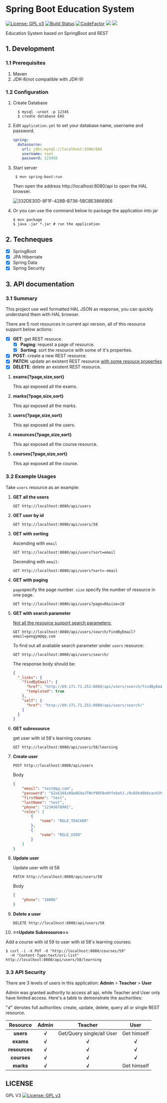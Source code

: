 # Spring Boot Education System
[![License: GPL v3](https://img.shields.io/badge/License-GPL%20v3-blue.svg)](https://www.gnu.org/licenses/gpl-3.0)
[![Build Status](https://travis-ci.com/Peng-YM/SpringBootEducationSystem.svg?token=zkm2xxngEhnJD2JPqh6t&branch=master)](https://travis-ci.com/Peng-YM/SpringBootEducationSystem)
[![CodeFactor](https://www.codefactor.io/repository/github/peng-ym/springbooteducationsystem/badge)](https://www.codefactor.io/repository/github/peng-ym/springbooteducationsystem)
![](https://tokei.rs/b1/github/Peng-YM/SpringBootEducationSystem)
![](https://tokei.rs/b1/github/Peng-YM/SpringBootEducationSystem?category=files)

Education System based on SpringBoot and REST

## 1. Development

### 1.1 Prerequisites

1. Maven
2. JDK-8(not compatible with JDK-9)
### 1.2 Configuration

1. Create Database

    ```shell
      $ mysql -uroot -p 12345
      $ create database EAS
    ```

2. Edit `application.yml` to set your database name, username and password.

   ```yaml
   spring:
     datasource:
       url: jdbc:mysql://localhost:3306/EAS
       username: root
       password: 123456
   ```
3. Start server

   ```
    $ mvn spring-boot:run
   ```

    Then open the address http://localhost:8080/api to open the HAL browser.

    ![332DE30D-8F1F-428B-B736-5BCBE38669E6](https://ws3.sinaimg.cn/large/006tNc79gy1fscyjj5wclj31g10teahf.jpg)

4. Or you can use the command below to package the application into jar

   ```shell
   $ mvn package
   $ java -jar *.jar # run the application
   ```

## 2. Techneques

- [x] SpringBoot
- [x] JPA Hibernate
- [x] Spring Data
- [x] Spring Security

## 3. API documentation

### 3.1 Summary

This project use well formatted HAL JSON as response, you can quickly understand them with HAL browser.

There are 5 root resources in current api version, all of this resource support below actions:

- [x] **GET**: get REST resouce.
  - [x] **Paging**: request a page of resource.
  - [x] **Sorting**: sort the resource with some of it's properties. 

- [x] **POST**: create a new REST resource.
- [x] **PATCH**: update an existent REST resource <u>with some resouce properties</u>
- [x] **DELETE**: delete an existent REST resource.

1. **exams{?page,size,sort}**

   This api exposed all the exams.

2. **marks{?page,size,sort}**

   This api exposed all the marks.

3. **users{?page,size,sort}**

   This api exposed all the users.

4. **resources{?page,size,sort}**

   This api exposed all the course resource.

5. **courses{?page,size,sort}**

   This api exposed all the course.

### 3.2 Example Usages

Take `users` resource as an example:

1. **GET all the users**

   ```http
   GET http://localhost:8080/api/users
   ```

2. **GET user by id**

   ```http
   GET http://localhost:8080/api/users/58
   ```

3. **GET with sorting**

   Ascending with `email`

   ```http
   GET http://localhost:8080/api/users?sort=email
   ```

   Decending with `email`:

   ```http
   GET http://localhost:8080/api/users?sort=-email
   ```

4. **GET with paging**

   `page`specify the page number. `size` specify the number of resource in one page.

   ```http
   GET http://localhost:8080/api/users?page=0&size=10
   ```

5. **GET with search parameter**

   <u>Not all the resource support search parameters:</u>

   ```http
   GET http://localhost:8080/api/users/search/findByEmail?email=pengym@qq.com
   ```
   To find out all avaliable search parameter under `users` resource:

   ```http
   GET http://localhost:8080/api/users/search/
   ```

   The response body should be:

   ```json
   {
     "_links": {
       "findByEmail": {
         "href": "http://69.171.71.251:8080/api/users/search/findByEmail{?email}",
         "templated": true
       },
       "self": {
         "href": "http://69.171.71.251:8080/api/users/search/"
       }
     }
   }
   ```

6. **GET subresource**

   get user with id 58's learning courses:

   ```http
   GET http://localhost:8080/api/users/58/learning
   ```

7. **Create user**

   ```http
   POST http://localhost:8080/api/users
   ```

   Body

   ```json
   {
       "email": "test@qq.com",
       "password": "$2a$10$x0Qw0EdwJTNnY9DF8xNYfebahJ./8vEOkd0b8sacHJhSVcrnK50t.",
       "firstName": "test",
       "lastName": "test",
       "phone": "12345678901",
       "roles": [
           {
               "name": "ROLE_TEACHER"
           },
           {
               "name": "ROLE_USER"
           }
       ]
   }
   ```

8. **Update user**

   Update user with id 58

   ```http
   PATCH http://localhost:8080/api/users/58
   ```

   Body

   ```json
   {
       "phone": "10086"
   }
   ```

9. **Delete a user**

   ```http
   DELETE http://localhost:8080/api/users/58
   ```

10. **==Update Subresource==**

   Add a course with id 59 to user with id 58's learning courses:

   ```shell
   $ curl -i -X PUT -d "http://localhost:8080/courses/59"
     -H "Content-Type:text/uri-list" http://localhost:8080/api/users/58/learning
   ```

### 3.3 API Security

There are 3 levels of users in this application: **Admin** > **Teacher** > **User**

Admin was granted authority to access all api, while Teacher and User only have limited access. Here's a table to demonstrate the auchorities:

"**√**" denotes full authorities: create, update, delete, query all or single REST resource.

|   Resource    | Admin |          Teacher          |    User     |
| :-----------: | :---: | :-----------------------: | :---------: |
|   **users**   | **√** | Get/Query single/all User | Get himself |
|   **exams**   | **√** |           **√**           |    **√**    |
| **resources** | **√** |           **√**           |    **√**    |
|  **courses**  | **√** |           **√**           |    **√**    |
|   **marks**   | **√** |           **√**           |    Get himself    |

## LICENSE

GPL V3 [![License: GPL v3](https://img.shields.io/badge/License-GPL%20v3-blue.svg)](https://www.gnu.org/licenses/gpl-3.0)
